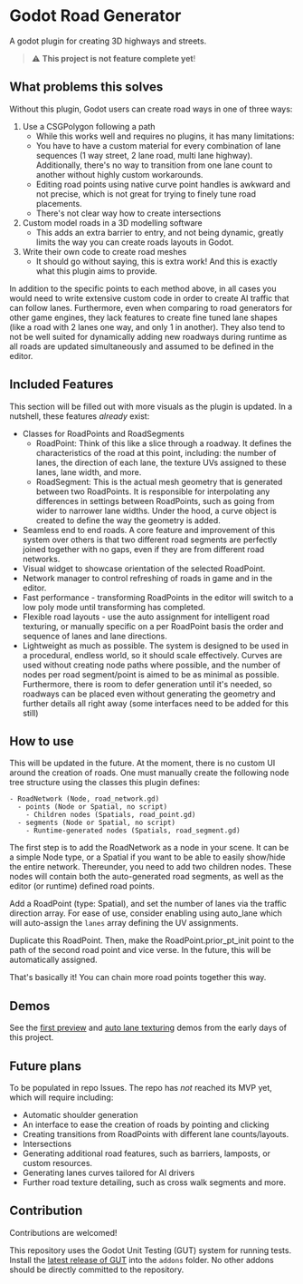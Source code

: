 # Godot Road Generator

A godot plugin for creating 3D highways and streets.

> :warning: **This project is not feature complete yet**!

## What problems this solves

Without this plugin, Godot users can create road ways in one of three ways:

1. Use a CSGPolygon following a path
	- While this works well and requires no plugins, it has many limitations:
	- You have to have a custom material for every combination of lane sequences (1 way street, 2 lane road, multi lane highway). Additionally, there's no way to transition from one lane count to another without highly custom workarounds.
	- Editing road points using native curve point handles is awkward and not precise, which is not great for trying to finely tune road placements.
	- There's not clear way how to create intersections
2. Custom model roads in a 3D modelling software
	- This adds an extra barrier to entry, and not being dynamic, greatly limits the way you can create roads layouts in Godot.
3. Write their own code to create road meshes
	- It should go without saying, this is extra work! And this is exactly what this plugin aims to provide.

In addition to the specific points to each method above, in all cases you would need to write extensive custom code in order to create AI traffic that can follow lanes. Furthermore, even when comparing to road generators for other game engines, they lack features to create fine tuned lane shapes (like a road with 2 lanes one way, and only 1 in another). They also tend to not be well suited for dynamically adding new roadways during runtime as all roads are updated simultaneously and assumed to be defined in the editor.

## Included Features

This section will be filled out with more visuals as the plugin is updated. In a nutshell, these features *already* exist:

* Classes for RoadPoints and RoadSegments
	* RoadPoint: Think of this like a slice through a roadway. It defines the characteristics of the road at this point, including: the number of lanes, the direction of each lane, the texture UVs assigned to these lanes, lane width, and more.
	* RoadSegment: This is the actual mesh geometry that is generated between two RoadPoints. It is responsible for interpolating any differences in settings between RoadPoints, such as going from wider to narrower lane widths. Under the hood, a curve object is created to define the way the geometry is added.
* Seamless end to end roads. A core feature and improvement of this system over others is that two different road segments are perfectly joined together with no gaps, even if they are from different road networks.
* Visual widget to showcase orientation of the selected RoadPoint.
* Network manager to control refreshing of roads in game and in the editor.
* Fast performance - transforming RoadPoints in the editor will switch to a low poly mode until transforming has completed.
* Flexible road layouts - use the auto assignment for intelligent road texturing, or manually specific on a per RoadPoint basis the order and sequence of lanes and lane directions.
* Lightweight as much as possible. The system is designed to be used in a procedural, endless world, so it should scale effectively. Curves are used without creating node paths where possible, and the number of nodes per road segment/point is aimed to be as minimal as possible. Furthermore, there is room to defer generation until it's needed, so roadways can be placed even without generating the geometry and further details all right away (some interfaces need to be added for this still)

## How to use

This will be updated in the future. At the moment, there is no custom UI around the creation of roads. One must manually create the following node tree structure using the classes this plugin defines:

```
- RoadNetwork (Node, road_network.gd)
  - points (Node or Spatial, no script)
  	- Children nodes (Spatials, road_point.gd)
  - segments (Node or Spatial, no script)
  	- Runtime-generated nodes (Spatials, road_segment.gd)
```

The first step is to add the RoadNetwork as a node in your scene. It can be a simple Node type, or a Spatial if you want to be able to easily show/hide the entire network. Thereunder, you need to add two children nodes. These nodes will contain both the auto-generated road segments, as well as the editor (or runtime) defined road points.

Add a RoadPoint (type: Spatial), and set the number of lanes via the traffic direction array. For ease of use, consider enabling using auto_lane which will auto-assign the `lanes` array defining the UV assignments.

Duplicate this RoadPoint. Then, make the RoadPoint.prior_pt_init point to the path of the second road point and vice verse. In the future, this will be automatically assigned.

That's basically it! You can chain more road points together this way.

## Demos

See the [first preview](https://twitter.com/TheDuckCow/status/1492909016800010248) and [auto lane texturing](https://twitter.com/TheDuckCow/status/1494475011532414978) demos from the early days of this project.


## Future plans

To be populated in repo Issues. The repo has *not* reached its MVP yet, which will require including:

* Automatic shoulder generation
* An interface to ease the creation of roads by pointing and clicking
* Creating transitions from RoadPoints with different lane counts/layouts.
* Intersections
* Generating additional road features, such as barriers, lamposts, or custom resources.
* Generating lanes curves tailored for AI drivers
* Further road texture detailing, such as cross walk segments and more.

## Contribution

Contributions are welcomed!

This repository uses the Godot Unit Testing (GUT) system for running tests. Install the [latest release of GUT](https://github.com/bitwes/Gut/releases) into the `addons` folder. No other addons should be directly committed to the repository.
